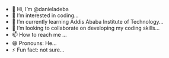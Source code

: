- 👋 Hi, I’m @danieladeba
- 👀 I’m interested in coding...
- 🌱 I’m currently learning Addis Ababa Institute of Technology...
- 💞️ I’m looking to collaborate on developing my coding skills...
- 📫 How to reach me ...
- 😄 Pronouns: He...
- ⚡ Fun fact: not sure...

<!---
danieladeba/danieladeba is a ✨ special ✨ repository because its `README.md` (this file) appears on your GitHub profile.
You can click the Preview link to take a look at your changes.
--->
